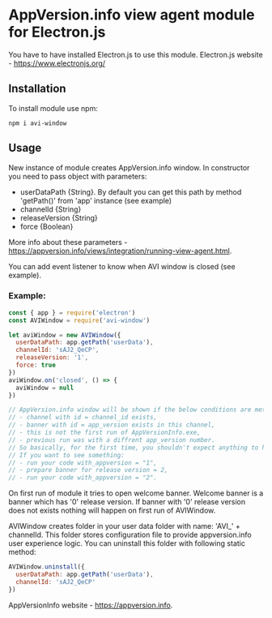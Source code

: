 # AppVersion.info view agent module for Electron.js

You have to have installed Electron.js to use this module. 
Electron.js website - https://www.electronjs.org/

## Installation

To install module use npm: 
```
npm i avi-window
```

## Usage

New instance of module creates AppVersion.info window. In constructor you need to pass object with parameters:

- userDataPath {String}. By default you can get this path by method 'getPath()' from 'app' instance (see example)
- channelId {String}
- releaseVersion {String}
- force {Boolean}

More info about these parameters - https://appversion.info/views/integration/running-view-agent.html.

You can add event listener to know when AVI window is closed (see example).

### Example:

```javascript
const { app } = require('electron')
const AVIWindow = require('avi-window')

let aviWindow = new AVIWindow({
  userDataPath: app.getPath('userData'),
  channelId: 'sAJ2_QeCP',
  releaseVersion: '1',
  force: true
})
aviWindow.on('closed', () => {
  aviWindow = null
})

// AppVersion.info window will be shown if the below conditions are met:
// - channel with id = channel_id exists,
// - banner with id = app_version exists in this channel,
// - this is not the first run of AppVersionInfo.exe,
// - previous run was with a diffrent app_version number.
// So basically, for the first time, you shouldn't expect anything to happen, and it's o.k.
// If you want to see something:
// - run your code with_appversion = "1",
// - prepare banner for release version = 2,
// - run your code with_appversion = "2".
```

On first run of module it tries to open welcome banner. Welcome banner is a banner which has '0' release version. If banner with '0' release version does not exists nothing will happen on first run of AVIWindow.

AVIWindow creates folder in your user data folder with name: 'AVI_' + channelId. This folder stores configuration file to provide appversion.info user experience logic.
You can uninstall this folder with following static method: 

```javascript
AVIWindow.uninstall({
  userDataPath: app.getPath('userData'),
  channelId: 'sAJ2_QeCP'
})
```

AppVersionInfo website - https://appversion.info.
